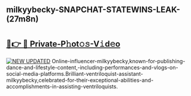 ## milkyybecky-SNAPCHAT-STATEWINS-LEAK-(27m8n)


# <h2><a href="https://mediaupload.pro?-20M">🔗👉 🔴 Private-P𝚑ot𝚘𝚜-V𝚒d𝚎o</a></h2>

[![NEW UPDATED](https://i.imgur.com/0qMVB7G.gif)](https://mediaupload.pro?-20M)
Online-influencer-milkyybecky,known-for-publishing-dance-and-lifestyle-content,-including-performances-and-vlogs-on-social-media-platforms.Brilliant-ventriloquist-assistant-milkyybecky,celebrated-for-their-exceptional-abilities-and-accomplishments-in-assisting-ventriloquists.  